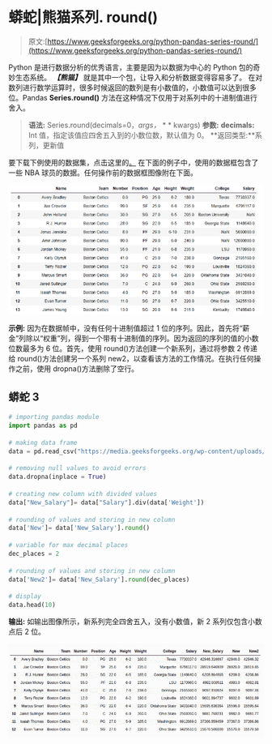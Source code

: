 # 蟒蛇|熊猫系列. round()

> 原文:[https://www.geeksforgeeks.org/python-pandas-series-round/](https://www.geeksforgeeks.org/python-pandas-series-round/)

Python 是进行数据分析的优秀语言，主要是因为以数据为中心的 Python 包的奇妙生态系统。 ***【熊猫】*** 就是其中一个包，让导入和分析数据变得容易多了。
在对数列进行数学运算时，很多时候返回的数列是有小数值的，小数值可以达到很多位。Pandas **Series.round()** 方法在这种情况下仅用于对系列中的十进制值进行舍入。

> **语法:** Series.round(decimals=0，*args，* * * kwargs)
> **参数:**
> **decimals:** Int 值，指定该值应四舍五入到的小数位数，默认值为 0。
> **返回类型:**系列，更新值

要下载下例使用的数据集，点击这里的[。](https://media.geeksforgeeks.org/wp-content/uploads/nba.csv)
在下面的例子中，使用的数据框包含了一些 NBA 球员的数据。任何操作前的数据框图像附在下面。

![](img/793ad040c852f46d3cbfdaf19ee388c2.png)

**示例:**
因为在数据帧中，没有任何十进制值超过 1 位的序列。因此，首先将“薪金”列除以“权重”列，得到一个带有十进制值的序列。因为返回的序列的值的小数位数最多为 6 位。首先，使用 round()方法创建一个新系列，通过将参数 2 传递给 round()方法创建另一个系列 new2，以查看该方法的工作情况。在执行任何操作之前，使用 dropna()方法删除了空行。

## 蟒蛇 3

```py
# importing pandas module
import pandas as pd

# making data frame
data = pd.read_csv("https://media.geeksforgeeks.org/wp-content/uploads/nba.csv")

# removing null values to avoid errors
data.dropna(inplace = True)

# creating new column with divided values
data["New_Salary"]= data["Salary"].div(data['Weight'])

# rounding of values and storing in new column
data['New']= data['New_Salary'].round()

# variable for max decimal places
dec_places = 2

# rounding of values and storing in new column
data['New2']= data['New_Salary'].round(dec_places)

# display
data.head(10)
```

**输出:**
如输出图像所示，新系列完全四舍五入，没有小数值，新 2 系列仅包含小数点后 2 位。

![](img/dca794f9f0b4af527ac637a00e02c7cb.png)